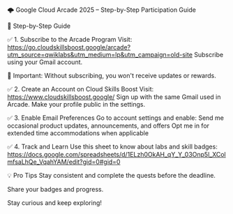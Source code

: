 🌩️ Google Cloud Arcade 2025 – Step-by-Step Participation Guide

📌 Step-by-Step Guide

✅ 1. Subscribe to the Arcade Program
Visit: https://go.cloudskillsboost.google/arcade?utm_source=qwiklabs&utm_medium=lp&utm_campaign=old-site
Subscribe using your Gmail account.

📢 Important: Without subscribing, you won't receive updates or rewards.

✅ 2. Create an Account on Cloud Skills Boost
Visit: https://www.cloudskillsboost.google/
Sign up with the same Gmail used in Arcade.
Make your profile public in the settings.

✅ 3. Enable Email Preferences
Go to account settings and enable:
Send me occasional product updates, announcements, and offers
Opt me in for extended time accommodations when applicable

✅ 4. Track and Learn
Use this sheet to know about labs and skill badges:
https://docs.google.com/spreadsheets/d/1ELzh0OkAH_qY_Y_03Onp5l_XColmfsaLhQe_VqahYAM/edit?gid=0#gid=0

💡 Pro Tips
Stay consistent and complete the quests before the deadline.

Share your badges and progress.

Stay curious and keep exploring!
